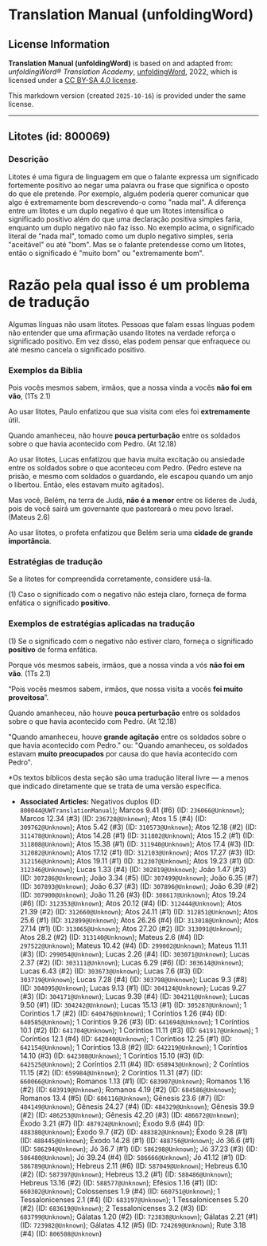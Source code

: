 # Translation Manual (unfoldingWord)

## License Information

**Translation Manual (unfoldingWord)** is based on and adapted from: _unfoldingWord® Translation Academy_, [unfoldingWord](https://unfoldingword.org/utw), 2022, which is licensed under a [CC BY-SA 4.0 license](https://creativecommons.org/licenses/by-sa/4.0/legalcode.en).

This markdown version (created `2025-10-16`) is provided under the same license.



--------------------------------

## Litotes (id: 800069)

### Descrição

Litotes é uma figura de linguagem em que o falante expressa um significado fortemente positivo ao negar uma palavra ou frase que significa o oposto do que ele pretende. Por exemplo, alguém poderia querer comunicar que algo é extremamente bom descrevendo\-o como "nada mal". A diferença entre um litotes e um duplo negativo é que um litotes intensifica o significado positivo além do que uma declaração positiva simples faria, enquanto um duplo negativo não faz isso. No exemplo acima, o significado literal de "nada mal", tomado como um duplo negativo simples, seria "aceitável" ou até "bom". Mas se o falante pretendesse como um litotes, então o significado é "muito bom" ou "extremamente bom".

Razão pela qual isso é um problema de tradução
==============================================

Algumas línguas não usam litotes. Pessoas que falam essas línguas podem não entender que uma afirmação usando litotes na verdade reforça o significado positivo. Em vez disso, elas podem pensar que enfraquece ou até mesmo cancela o significado positivo.

### Exemplos da Bíblia

Pois vocês mesmos sabem, irmãos, que a nossa vinda a vocês **não foi em vão**, (1Ts 2\.1\)

Ao usar litotes, Paulo enfatizou que sua visita com eles foi **extremamente** útil.

Quando amanheceu, não houve **pouca perturbação** entre os soldados sobre o que havia acontecido com Pedro. (At 12\.18\)

Ao usar litotes, Lucas enfatizou que havia muita excitação ou ansiedade entre os soldados sobre o que aconteceu com Pedro. (Pedro esteve na prisão, e mesmo com soldados o guardando, ele escapou quando um anjo o libertou. Então, eles estavam muito agitados).

Mas você, Belém, na terra de Judá, **não é a menor** entre os líderes de Judá, pois de você sairá um governante que pastoreará o meu povo Israel. (Mateus 2\.6\)

Ao usar litotes, o profeta enfatizou que Belém seria uma **cidade de grande importância**.

### Estratégias de tradução

Se a litotes for compreendida corretamente, considere usá\-la.

(1\) Caso o significado com o negativo não esteja claro, forneça de forma enfática o significado **positivo**.

### Exemplos de estratégias aplicadas na tradução

(1\) Se o significado com o negativo não estiver claro, forneça o significado **positivo** de forma enfática.

Porque vós mesmos sabeis, irmãos, que a nossa vinda a vós **não foi em vão**. (1Ts 2\.1\)

“Pois vocês mesmos sabem, irmãos, que nossa visita a vocês **foi muito proveitosa**”.

Quando amanheceu, não houve **pouca perturbação** entre os soldados sobre o que havia acontecido com Pedro. (At 12\.18\)

"Quando amanheceu, houve **grande agitação** entre os soldados sobre o que havia acontecido com Pedro." ou: "Quando amanheceu, os soldados estavam **muito preocupados** por causa do que havia acontecido com Pedro".

\*Os textos bíblicos desta seção são uma tradução literal livre — a menos que indicado diretamente que se trata de uma versão específica.

* **Associated Articles:** Negativos duplos (ID: `800044@UWTranslationManual`); Marcos 9.41 (#6) (ID: `236066@Unknown`); Marcos 12.34 (#3) (ID: `236728@Unknown`); Atos 1.5 (#4) (ID: `309762@Unknown`); Atos 5.42 (#3) (ID: `310573@Unknown`); Atos 12.18 (#2) (ID: `311478@Unknown`); Atos 14.28 (#1) (ID: `311802@Unknown`); Atos 15.2 (#1) (ID: `311808@Unknown`); Atos 15.38 (#1) (ID: `311940@Unknown`); Atos 17.4 (#3) (ID: `312082@Unknown`); Atos 17.12 (#1) (ID: `312103@Unknown`); Atos 17.27 (#3) (ID: `312156@Unknown`); Atos 19.11 (#1) (ID: `312307@Unknown`); Atos 19.23 (#1) (ID: `312346@Unknown`); Lucas 1.33 (#4) (ID: `302819@Unknown`); João 1.47 (#3) (ID: `307286@Unknown`); João 3.34 (#5) (ID: `307499@Unknown`); João 6.35 (#7) (ID: `307893@Unknown`); João 6.37 (#3) (ID: `307896@Unknown`); João 6.39 (#2) (ID: `307900@Unknown`); João 11.26 (#3) (ID: `308617@Unknown`); Atos 19.24 (#6) (ID: `312353@Unknown`); Atos 20.12 (#4) (ID: `312444@Unknown`); Atos 21.39 (#2) (ID: `312660@Unknown`); Atos 24.11 (#1) (ID: `312851@Unknown`); Atos 25.6 (#1) (ID: `312899@Unknown`); Atos 26.26 (#4) (ID: `313018@Unknown`); Atos 27.14 (#1) (ID: `313065@Unknown`); Atos 27.20 (#2) (ID: `313091@Unknown`); Atos 28.2 (#2) (ID: `313140@Unknown`); Mateus 2.6 (#4) (ID: `297522@Unknown`); Mateus 10.42 (#4) (ID: `299002@Unknown`); Mateus 11.11 (#3) (ID: `299054@Unknown`); Lucas 2.26 (#4) (ID: `303071@Unknown`); Lucas 2.37 (#2) (ID: `303111@Unknown`); Lucas 6.29 (#6) (ID: `303614@Unknown`); Lucas 6.43 (#2) (ID: `303673@Unknown`); Lucas 7.6 (#3) (ID: `303719@Unknown`); Lucas 7.28 (#4) (ID: `303798@Unknown`); Lucas 9.3 (#8) (ID: `304095@Unknown`); Lucas 9.13 (#1) (ID: `304124@Unknown`); Lucas 9.27 (#3) (ID: `304171@Unknown`); Lucas 9.39 (#4) (ID: `304211@Unknown`); Lucas 9.50 (#1) (ID: `304242@Unknown`); Lucas 15.13 (#1) (ID: `305287@Unknown`); 1 Coríntios 1.7 (#2) (ID: `640476@Unknown`); 1 Coríntios 1.26 (#4) (ID: `640585@Unknown`); 1 Coríntios 9.26 (#3) (ID: `641694@Unknown`); 1 Coríntios 10.1 (#2) (ID: `641704@Unknown`); 1 Coríntios 11.11 (#3) (ID: `641917@Unknown`); 1 Coríntios 12.1 (#4) (ID: `642040@Unknown`); 1 Coríntios 12.25 (#1) (ID: `642154@Unknown`); 1 Coríntios 13.8 (#2) (ID: `642219@Unknown`); 1 Coríntios 14.10 (#3) (ID: `642308@Unknown`); 1 Coríntios 15.10 (#3) (ID: `642525@Unknown`); 2 Coríntios 2.11 (#4) (ID: `658943@Unknown`); 2 Coríntios 11.15 (#2) (ID: `659984@Unknown`); 2 Coríntios 11.31 (#7) (ID: `660066@Unknown`); Romanos 1.13 (#1) (ID: `683907@Unknown`); Romanos 1.16 (#2) (ID: `683919@Unknown`); Romanos 4.19 (#2) (ID: `684586@Unknown`); Romanos 13.4 (#5) (ID: `686116@Unknown`); Gênesis 23.6 (#7) (ID: `484149@Unknown`); Gênesis 24.27 (#4) (ID: `484329@Unknown`); Gênesis 39.9 (#2) (ID: `486253@Unknown`); Gênesis 42.20 (#3) (ID: `486672@Unknown`); Êxodo 3.21 (#7) (ID: `487924@Unknown`); Êxodo 9.6 (#4) (ID: `488380@Unknown`); Êxodo 9.7 (#2) (ID: `488382@Unknown`); Êxodo 9.28 (#1) (ID: `488445@Unknown`); Êxodo 14.28 (#1) (ID: `488756@Unknown`); Jó 36.6 (#1) (ID: `586294@Unknown`); Jó 36.7 (#1) (ID: `586298@Unknown`); Jó 37.23 (#3) (ID: `586480@Unknown`); Jó 39.24 (#4) (ID: `586666@Unknown`); Jó 41.12 (#1) (ID: `586789@Unknown`); Hebreus 2.11 (#6) (ID: `587049@Unknown`); Hebreus 6.10 (#2) (ID: `587397@Unknown`); Hebreus 13.2 (#1) (ID: `588486@Unknown`); Hebreus 13.16 (#2) (ID: `588577@Unknown`); Efésios 1.16 (#1) (ID: `660302@Unknown`); Colossenses 1.9 (#4) (ID: `660751@Unknown`); 1 Tessalonicenses 2.1 (#4) (ID: `683197@Unknown`); 1 Tessalonicenses 5.20 (#2) (ID: `683619@Unknown`); 2 Tessalonicenses 3.2 (#3) (ID: `683799@Unknown`); Gálatas 1.20 (#2) (ID: `723838@Unknown`); Gálatas 2.21 (#1) (ID: `723982@Unknown`); Gálatas 4.12 (#5) (ID: `724269@Unknown`); Rute 3.18 (#4) (ID: `806508@Unknown`)

